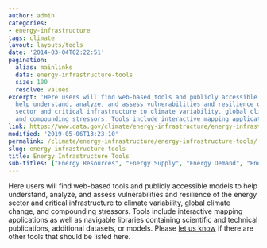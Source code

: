 ```yaml
---
author: admin
categories:
- energy-infrastructure
tags: climate
layout: layouts/tools
date: '2014-03-04T02:22:51'
pagination:
  alias: mainlinks
  data: energy-infrastructure-tools
  size: 100
  resolve: values
excerpt: 'Here users will find web-based tools and publicly accessible models to
  help understand, analyze, and assess vulnerabilities and resilience of the energy
  sector and critical infrastructure to climate variability, global climate change,
  and compounding stressors. Tools include interactive mapping applications…'
link: https://www.data.gov/climate/energy-infrastructure/energy-infrastructure-tools/
modified: '2019-05-06T13:23:10'
permalink: /climate/energy-infrastructure/energy-infrastructure-tools/
slug: energy-infrastructure-tools
title: Energy Infrastructure Tools
sub-titles: ["Energy Resources", "Energy Supply", "Energy Demand", "Energy Conversion", "Energy Infrastructure", "Energy Resilience"]
---
```


Here users will find web-based tools and publicly accessible models to help understand, analyze, and assess vulnerabilities and resilience of the energy sector and critical infrastructure to climate variability, global climate change, and compounding stressors. Tools include interactive mapping applications as well as navigable libraries containing scientific and technical publications, additional datasets, or models. Please [let us know](http://www.data.gov/climate/climate-feedback/) if there are other tools that should be listed here.



